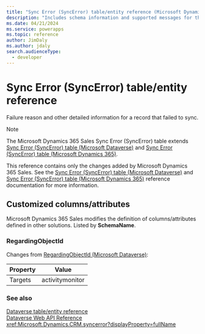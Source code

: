 ```yaml
---
title: "Sync Error (SyncError) table/entity reference (Microsoft Dynamics 365 Sales) | Microsoft Docs"
description: "Includes schema information and supported messages for the Sync Error (SyncError) table/entity with Microsoft Dynamics 365 Sales."
ms.date: 04/21/2024
ms.service: powerapps
ms.topic: reference
author: JimDaly
ms.author: jdaly
search.audienceType: 
  - developer
---
```


# Sync Error (SyncError) table/entity reference

Failure reason and other detailed information for a record that failed to sync.

> [!NOTE]
> The Microsoft Dynamics 365 Sales Sync Error (SyncError) table extends [Sync Error (SyncError) table (Microsoft Dataverse)](/power-apps/developer/data-platform/reference/entities/syncerror) and [Sync Error (SyncError) table (Microsoft Dynamics 365)](/dynamics365/developer/reference/dataverse/entities/syncerror).
>
> This reference contains only the changes added by Microsoft Dynamics 365 Sales.
> See the [Sync Error (SyncError) table (Microsoft Dataverse)](/power-apps/developer/data-platform/reference/entities/syncerror) and [Sync Error (SyncError) table (Microsoft Dynamics 365)](/dynamics365/developer/reference/dataverse/entities/syncerror) reference documentation for more information.



## Customized columns/attributes

Microsoft Dynamics 365 Sales
modifies the definition of columns/attributes defined in other solutions. Listed by **SchemaName**.

### <a name="BKMK_RegardingObjectId"></a> RegardingObjectId

Changes from [RegardingObjectId (Microsoft Dataverse)](/power-apps/developer/data-platform/reference/entities/syncerror#BKMK_RegardingObjectId):

|Property|Value|
|---|---|
|Targets|activitymonitor|




### See also

[Dataverse table/entity reference](../about-entity-reference.md)  
[Dataverse Web API Reference](/power-apps/developer/data-platform/webapi/reference/about)   
<xref:Microsoft.Dynamics.CRM.syncerror?displayProperty=fullName>
